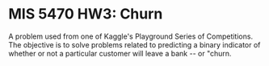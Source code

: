 # MIS 5470 HW3: Churn

A problem used from one of Kaggle's Playground Series of Competitions. The objective is to solve problems related to predicting a binary indicator of whether or not a particular customer will leave a bank -- or "churn.
